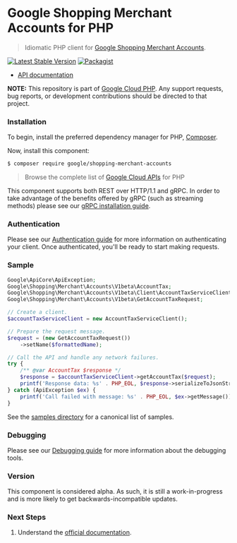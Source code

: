 # Google Shopping Merchant Accounts for PHP

> Idiomatic PHP client for [Google Shopping Merchant Accounts](https://developers.google.com/merchant/api).

[![Latest Stable Version](https://poser.pugx.org/google/shopping-merchant-accounts/v/stable)](https://packagist.org/packages/google/shopping-merchant-accounts) [![Packagist](https://img.shields.io/packagist/dm/google/shopping-merchant-accounts.svg)](https://packagist.org/packages/google/shopping-merchant-accounts)

* [API documentation](https://cloud.google.com/php/docs/reference/shopping-merchant-accounts/latest)

**NOTE:** This repository is part of [Google Cloud PHP](https://github.com/googleapis/google-cloud-php). Any
support requests, bug reports, or development contributions should be directed to
that project.

### Installation

To begin, install the preferred dependency manager for PHP, [Composer](https://getcomposer.org/).

Now, install this component:

```sh
$ composer require google/shopping-merchant-accounts
```

> Browse the complete list of [Google Cloud APIs](https://cloud.google.com/php/docs/reference)
> for PHP

This component supports both REST over HTTP/1.1 and gRPC. In order to take advantage of the benefits
offered by gRPC (such as streaming methods) please see our
[gRPC installation guide](https://cloud.google.com/php/grpc).

### Authentication

Please see our [Authentication guide](https://github.com/googleapis/google-cloud-php/blob/main/AUTHENTICATION.md) for more information
on authenticating your client. Once authenticated, you'll be ready to start making requests.

### Sample

```php
Google\ApiCore\ApiException;
Google\Shopping\Merchant\Accounts\V1beta\AccountTax;
Google\Shopping\Merchant\Accounts\V1beta\Client\AccountTaxServiceClient;
Google\Shopping\Merchant\Accounts\V1beta\GetAccountTaxRequest;

// Create a client.
$accountTaxServiceClient = new AccountTaxServiceClient();

// Prepare the request message.
$request = (new GetAccountTaxRequest())
    ->setName($formattedName);

// Call the API and handle any network failures.
try {
    /** @var AccountTax $response */
    $response = $accountTaxServiceClient->getAccountTax($request);
    printf('Response data: %s' . PHP_EOL, $response->serializeToJsonString());
} catch (ApiException $ex) {
    printf('Call failed with message: %s' . PHP_EOL, $ex->getMessage());
}
```

See the [samples directory](https://github.com/googleapis/php-shopping-merchant-accounts/tree/main/samples) for a canonical list of samples.

### Debugging

Please see our [Debugging guide](https://github.com/googleapis/google-cloud-php/blob/main/DEBUG.md)
for more information about the debugging tools.

### Version

This component is considered alpha. As such, it is still a work-in-progress and is more likely to get backwards-incompatible updates.

### Next Steps

1. Understand the [official documentation](https://developers.google.com/merchant/api).
